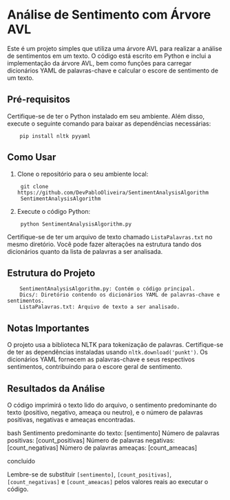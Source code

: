 # Análise de Sentimento com Árvore AVL

Este é um projeto simples que utiliza uma árvore AVL para realizar a análise de sentimentos em um texto. O código está escrito em Python e inclui a implementação da árvore AVL, bem como funções para carregar dicionários YAML de palavras-chave e calcular o escore de sentimento de um texto.

## Pré-requisitos

Certifique-se de ter o Python instalado em seu ambiente. Além disso, execute o seguinte comando para baixar as dependências necessárias:

        pip install nltk pyyaml

## Como Usar

1. Clone o repositório para o seu ambiente local:

        git clone https://github.com/DevPabloOliveira/SentimentAnalysisAlgorithm
        SentimentAnalysisAlgorithm

3. Execute o código Python:
   
        python SentimentAnalysisAlgorithm.py

Certifique-se de ter um arquivo de texto chamado `ListaPalavras.txt` no mesmo diretório. Você pode fazer alterações na estrutura tando dos dicionários quanto da lista de palavras a ser analisada.

## Estrutura do Projeto

        SentimentAnalysisAlgorithm.py: Contém o código principal.
        Dics/: Diretório contendo os dicionários YAML de palavras-chave e sentimentos.
        ListaPalavras.txt: Arquivo de texto a ser analisado.

## Notas Importantes

O projeto usa a biblioteca NLTK para tokenização de palavras. Certifique-se de ter as dependências instaladas usando `nltk.download('punkt')`.
Os dicionários YAML fornecem as palavras-chave e seus respectivos sentimentos, contribuindo para o escore geral de sentimento.

## Resultados da Análise

O código imprimirá o texto lido do arquivo, o sentimento predominante do texto (positivo, negativo, ameaça ou neutro), e o número de palavras positivas, negativas e ameaças encontradas.

bash
Sentimento predominante do texto: [sentimento]
Número de palavras positivas: [count_positivas]
Número de palavras negativas: [count_negativas]
Número de palavras ameaças: [count_ameacas]

concluído

Lembre-se de substituir `[sentimento]`, `[count_positivas]`, `[count_negativas]` e `[count_ameacas]` pelos valores reais ao executar o código.
